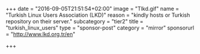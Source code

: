 +++
date = "2016-09-05T21:51:54+02:00"
image = "Tlkd.gif"
name = "Turkish Linux Users Association (LKD)"
reason = "kindly hosts or Turkish repository on their server."
subcategory = "tier2"
title = "turkish_linux_users"
type = "sponsor-post"
category = "mirror"
sponsorurl = "http://www.lkd.org.tr/en"

+++

